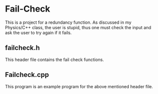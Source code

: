 # Fail-Check

This is a project for a redundancy function.
As discussed in my Physics/C++ class, the user is stupid, thus one must check the input and ask the user to try again if it fails.

## failcheck.h
This header file contains the fail check functions.

## Failcheck.cpp
This program is an example program for the above mentioned header file.
